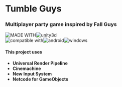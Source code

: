 # **Tumble Guys**
### **Multiplayer party game inspired by Fall Guys**
![MADE WITH](https://img.shields.io/badge/MADE_WITH-grey?style=for-the-badge)![unity3d](https://img.shields.io/badge/unity3d-black?style=for-the-badge&logo=unity&logoColor=white)  
![compatible with](https://img.shields.io/badge/compatible_with-grey?style=for-the-badge)![android](https://img.shields.io/badge/android-3DDC84?style=for-the-badge&logo=android&logoColor=white)![windows](https://img.shields.io/badge/windows-00a1f1?style=for-the-badge&logo=windows&logoColor=white)
#### **This project uses**
- **Universal Render Pipeline**
- **Cinemachine**
- **New Input System**
- **Netcode for GameObjects**
